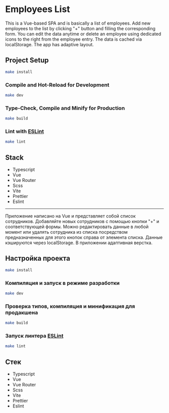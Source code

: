 # Employees List

This is a Vue-based SPA and is basically a list of employees.
Add new employees to the list by clicking "+" button and filling the corresponding form. You can edit the data anytime or delete an employee using dedicated icons to the right from the employee entry. The data is cached via localStorage. The app has adaptive layout.

## Project Setup

```sh
make install
```

### Compile and Hot-Reload for Development

```sh
make dev
```

### Type-Check, Compile and Minify for Production

```sh
make build
```

### Lint with [ESLint](https://eslint.org/)

```sh
make lint
```

## Stack

- Typescript
- Vue
- Vue Router
- Scss
- Vite
- Prettier
- Eslint

---

Приложение написано на Vue и представляет собой список сотрудников.
Добавляйте новых сотрудников с помощью кнопки "+" и соответствующей формы. Можно редактировать данные в любой момент или удалять сотрудника из списка посредством предназначенных для этого кнопок справа от элемента списка. Данные кэшируются через localStorage. В приложении адаптивная верстка.

## Настройка проекта

```sh
make install
```

### Компиляция и запуск в режиме разработки

```sh
make dev
```

### Проверка типов, компиляция и минификация для продакшена

```sh
make build
```

### Запуск линтера [ESLint](https://eslint.org/)

```sh
make lint
```

## Стек

- Typescript
- Vue
- Vue Router
- Scss
- Vite
- Prettier
- Eslint

